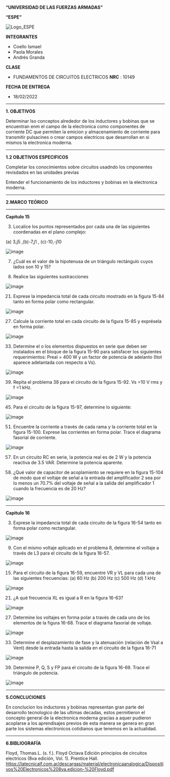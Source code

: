 **“UNIVERSIDAD DE LAS FUERZAS ARMADAS”**

**“ESPE”**

![Logo_ESPE](https://user-images.githubusercontent.com/93800511/140828546-04ee2765-180c-4e68-84cf-8bca73c21c5f.png)

**INTEGRANTES**
* Coello Ismael 
* Paola Morales 
* Andrés Granda
 
**CLASE**
* FUNDAMENTOS DE CIRCUITOS ELECTRICOS **NRC** : 10149

**FECHA DE ENTREGA**
* 18/02/2022

--------------------------------------------------------------------------------------------------------------------------------------------------------------------------------

**1. OBJETIVOS**

Determinar lso conceptos alrededor de los inductores y bobinas que se encuentran enm el campo de la electronica como componentes de corriente DC que permiten la emicion y almacenamiento de corriente para transmitir pulsacines o crear campos electricos que desarrollan en si mismos la electronica moderna.

--------------------------------------------------------------------------------------------------------------------------------------------------------------------------------


**1.2 OBJETIVOS ESPECIFICOS** 

Completar los conocimientos sobre circuitos usadndo los cmponentes revisdados en las unidades previas 

Entender el funcionamiento de los inductores y bobinas en la electronica moderna.


--------------------------------------------------------------------------------------------------------------------------------------------------------------------------------


**2.MARCO TEÓRICO**



--------------------------------------------------------------------------------------------------------------------------------------------------------------------------------

**Capitulo 15**

3. Localice los puntos representados por cada una de las siguientes coordenadas en el plano complejo:

(a) 3,j5 ,(b)-7,j1 , (c)-10,-j10

![image](https://user-images.githubusercontent.com/93835587/154585265-8abc9db9-48b6-4f16-950e-7d4253bd96fb.png)

7. ¿Cuál es el valor de la hipotenusa de un triángulo rectángulo cuyos lados son 10 y 15?

15. Realice las siguientes sustracciones

![image](https://user-images.githubusercontent.com/93835587/154583325-b0369148-b0f3-4117-96e8-de010ecdaee0.png)

21. Exprese la impedancia total de cada circuito mostrado en la figura 15-84 tanto en forma polar como
rectangular.

![image](https://user-images.githubusercontent.com/93835587/154583358-93e754f5-a90c-4163-814f-9990c4031b55.png)

27. Calcule la corriente total en cada circuito de la figura 15-85 y exprésela en forma polar.

![image](https://user-images.githubusercontent.com/93835587/154583481-1fd4b0cc-bed1-4603-acec-75e9472f6024.png)

33. Determine el o los elementos dispuestos en serie que deben ser instalados en el bloque de la figura 15-90
para satisfacer los siguientes requerimientos: Preal = 400 W y un factor de potencia de adelanto (Itot
aparece adelantada con respecto a Vs).

![image](https://user-images.githubusercontent.com/93835587/154583523-30591c18-5686-41c8-a3ec-13b1f8c83df5.png)


39. Repita el problema 38 para el circuito de la figura 15-92. Vs =10 V rms y f =1 kHz.

![image](https://user-images.githubusercontent.com/93835587/154583563-09d2e0da-0885-418f-92d4-16b406b13e85.png)


45. Para el circuito de la figura 15-97, determine lo siguiente:

![image](https://user-images.githubusercontent.com/93835587/154583600-de0dea1b-8bfe-44a4-af35-300755ae69a2.png)


51. Encuentre la corriente a través de cada rama y la corriente total en la figura 15-100. Exprese las corrientes en forma polar. Trace el diagrama fasorial de corriente. 

![image](https://user-images.githubusercontent.com/93835587/154583634-a1721ed7-708b-4f28-bc75-64308bce7ca8.png)

57. En un circuito RC en serie, la potencia real es de 2 W y la potencia reactiva de 3.5 VAR. Determine la
potencia aparente.

63. ¿Qué valor de capacitor de acoplamiento se requiere en la figura 15-104 de modo que el voltaje de señal a la entrada del amplificador 2 sea por lo menos un 70.7% del voltaje de señal a la salida del amplificador 1 cuando la frecuencia es de 20 Hz?

![image](https://user-images.githubusercontent.com/93835587/154583690-4c22773c-6ba1-498e-8c51-694404943e46.png)



--------------------------------------------------------------------------------------------------------------------------------------------------------------------------------

**Capitulo 16**

3. Exprese la impedancia total de cada circuito de la figura 16-54 tanto en forma polar como rectangular.

![image](https://user-images.githubusercontent.com/93835587/154583974-0db46724-ee86-44e3-9f24-a2db9c4038c7.png)

9. Con el mismo voltaje aplicado en el problema 8, determine el voltaje a través de L3 para el circuito de
la figura 16-57.

![image](https://user-images.githubusercontent.com/93835587/154584041-3a12e08c-4667-426e-a717-74c78ae14332.png)

15. Para el circuito de la figura 16-59, encuentre VR y VL para cada una de las siguientes frecuencias:
(a) 60 Hz (b) 200 Hz (c) 500 Hz (d) 1 kHz

![image](https://user-images.githubusercontent.com/93835587/154584091-a23b1cca-0446-40b1-a2bf-8d539188cf11.png)

21. ¿A qué frecuencia XL es igual a R en la figura 16-63?

![image](https://user-images.githubusercontent.com/93835587/154584157-8a8ae8eb-cb6c-4ac0-bd97-8c6d9f62b8fc.png)

27. Determine los voltajes en forma polar a través de cada uno de los elementos de la figura 16-68. Trace
el diagrama fasorial de voltaje.

![image](https://user-images.githubusercontent.com/93835587/154584241-a0797e10-994a-4ae4-ade5-06b85e5e56d4.png)

33. Determine el desplazamiento de fase y la atenuación (relación de Vsal a Vent) desde la entrada hasta la
salida en el circuito de la figura 16-71

![image](https://user-images.githubusercontent.com/93835587/154584300-a653379d-b3b6-4bb3-b0d8-4682ed6174d4.png)

39. Determine P, Q, S y FP para el circuito de la figura 16-69. Trace el triángulo de potencia.

![image](https://user-images.githubusercontent.com/93835587/154584425-c3c2317f-1559-47d8-8fcf-a7267e1a30e3.png)



--------------------------------------------------------------------------------------------------------------------------------------------------------------------------------


**5.CONCLUCIONES**

En conclucion los inductores y bobinas representan gran parte del desarrollo tecnologico de las ultimas decadas, estos permitieron el concepto general de la electronica moderna gracias a aquer pudieron acoplarse a los aprendisajes previos de esta manera se genera en gran parte los sistemas electronicos cotidianos que tenemos en la actualidad. 

--------------------------------------------------------------------------------------------------------------------------------------------------------------------------------


**6.BIBLIOGRAFÍA**

Floyd, Thomas.L. (s. f.). Floyd Octava Edición principios de circuitos electricos (8va edición, Vol. 1). Prentice Hall. https://latecnicalf.com.ar/descargas/material/electronicaanalogica/Dispositivos%20Electronicos%208va.edicion-%20Floyd.pdf
